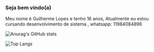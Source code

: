 ###  Seja bem vindo(a)
Meu nome é Guilherme Lopes e tenho 16 anos,
Atualmente eu estou cursando desenvolvimento de sistema ,
whatsapp: 11984084896

![Anurag's GitHub stats](https://github-readme-stats.vercel.app/api?username=guilopes46&show_icons=true&theme=transparent) 

![Top Langs](https://github-readme-stats.vercel.app/api/top-langs/?username=guilopes46&layout=compact)



<!--
**guilopes46/guilopes46** is a ✨ _special_ ✨ repository because its `README.md` (this file) appears on your GitHub profile.

Here are some ideas to get you started  

- 🔭 I’m currently working on ...
- 🌱 I’m currently learning ...
- 👯 I’m looking to collaborate on ...
- 🤔 I’m looking for help with ...
- 💬 Ask me about ...
- 📫 How to reach me: ...
- 😄 Pronouns: ...
- ⚡ Fun fact: ...
-->
